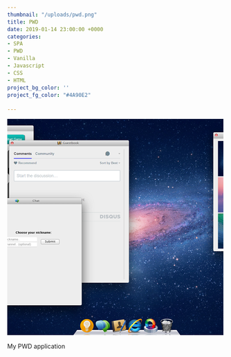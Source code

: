 ```yaml
---
thumbnail: "/uploads/pwd.png"
title: PWD
date: 2019-01-14 23:00:00 +0000
categories:
- SPA
- PWD
- Vanilla
- Javascript
- CSS
- HTML
project_bg_color: ''
project_fg_color: "#4A90E2"

---
```

![](/uploads/pwd.png)

My PWD application